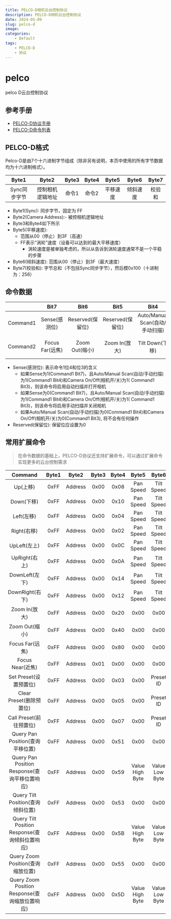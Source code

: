 ```yaml
---
title: PELCO-D相机云台控制协议
description: PELCO-D相机云台控制协议
date: 2024-05-09
slug: pelco-d
image: 
categories:
    - Default
tags:
    - PELCO-D
    - 协议
---
```


# pelco

pelco D云台控制协议

## 参考手册

- [PELCO-D协议手册](https://www.commfront.com/pages/pelco-d-protocol-tutorial)
- [PELCO-D命令列表](https://www.epiphan.com/userguides/LUMiO12x/Content/UserGuides/PTZ/3-operation/PELCODcommands.htm)

## PELCO-D格式

Pelco-D是由7个十六进制字节组成（除非另有说明，本页中使用的所有字节数据均为十六进制格式）。

|  Byte1   |  Byte2   | Byte3 | Byte4 | Byte5 | Byte6 | Byte7 |
|:--------:|:--------:|:-----:|:-----:|:-----:|:-----:|:-----:|
| Sync同步字节 | 控制相机逻辑地址 |  命令1  |  命令2  | 平移速度  | 倾斜速度  |  校验和  |

- Byte1(Sync): 同步字节，固定为 FF
- Byte2(Camera Address):- 被控相机逻辑地址
- Byte3和Byte4如下所示
- Byte5(平移速度):
    - 范围从00（停止）到3F（高速）
    - FF表示“涡轮”速度（设备可以达到的最大平移速度）
        - 涡轮速度是被单独考虑的，所以从告诉到涡轮速度通常不是一个平稳的步骤
- Byte6(倾斜速度): 范围从00（停止）到3F（最大速度）
- Byte7(校验和): 字节总和（不包括Sync同步字节），然后模0x100（十进制为：256）

## 命令数据

|          |     Bit7      |     Bit6      |     Bit5      |           Bit4            |         Bit3         |       Bit2       |      Bit1       |      Bit0      |
|:--------:|:-------------:|:-------------:|:-------------:|:-------------------------:|:--------------------:|:----------------:|:---------------:|:--------------:|
| Command1 |  Sense(感测位)   | Reserved(保留位) | Reserved(保留位) | Auto/Manual Scan(自动/手动扫描) | Camera On/Off(相机开/关) | Iris Close(关闭光圈) | Iris Open(打开光圈) | Focus Near(近焦) |
| Command2 | Focus Far(远焦) | Zoom Out(缩小)  |  Zoom In(放大)  |       Tilt Down(下移)       |     Tilt Up(上移)      |   Pan Left(左移)   |  Pan Right(右移)  |   Fixed to 0   |

- Sense(感测位): 表示命令1位4和位3的含义
    - 如果Sense为1(Command1 Bit7)，且Auto/Manual Scan(自动/手动扫描)为1(Command1 Bit4)和Camera On/Off(相机开/关)为1(
      Command1 Bit3)，则该命令将启用自动扫描并打开相机
    - 如果Sense为0(Command1 Bit7)，且Auto/Manual Scan(自动/手动扫描)为1(Command1 Bit4)和Camera On/Off(相机开/关)为1(
      Command1 Bit3)，则该命令将启用手动扫描并关闭相机
    - 如果Auto/Manual Scan(自动/手动扫描)为0(Command1 Bit4)和Camera On/Off(相机开/关)为0(Command1 Bit3), 将不会有任何操作
- Reserved(保留位): 保留位应设置为0

## 常用扩展命令

> 在命令数据的基础上，PELCO-D协议还支持扩展命令，可以通过扩展命令实现更多的云台控制需求

|                Command                 | Byte1 |  Byte2  | Byte3 | Byte4 |      Byte5      |     Byte6      | Byte7 |
|:--------------------------------------:|:-----:|:-------:|:-----:|:-----:|:---------------:|:--------------:|:-----:|
|                 Up(上移)                 | 0xFF  | Address | 0x00  | 0x08  |   Pan Speed	    |   Tilt Speed   |  SUM  |  
|                Down(下移)                | 0xFF  | Address | 0x00  | 0x10  |    Pan Speed    |   Tilt Speed   |  SUM  |
|                Left(左移)                | 0xFF  | Address | 0x00  | 0x04  |    Pan Speed    |   Tilt Speed   |  SUM  |
|               Right(右移)                | 0xFF  | Address | 0x00  | 0x02  |    Pan Speed    |   Tilt Speed   |  SUM  |
|               UpLeft(左上)               | 0xFF  | Address | 0x00  | 0x0C  |    Pan Speed    |   Tilt Speed   |  SUM  |
|              UpRight(右上)               | 0xFF  | Address | 0x00  | 0x0A  |    Pan Speed    |   Tilt Speed   |  SUM  |
|              DownLeft(左下)              | 0xFF  | Address | 0x00  | 0x14  |    Pan Speed    |   Tilt Speed   |  SUM  |
|             DownRight(右下)              | 0xFF  | Address | 0x00  | 0x12  |    Pan Speed    |   Tilt Speed   |  SUM  |
|              Zoom In(放大)               | 0xFF  | Address | 0x00  | 0x20  |      0x00       |      0x00      |  SUM  |
|              Zoom Out(缩小)              | 0xFF  | Address | 0x00  | 0x40  |      0x00       |      0x00      |  SUM  |
|             Focus Far(远焦)              | 0xFF  | Address | 0x00  | 0x80  |      0x00       |      0x00      |  SUM  |
|             Focus Near(近焦)             | 0xFF  | Address | 0x01  | 0x00  |      0x00       |      0x00      |  SUM  |
|           Set Preset(设置预置位)            | 0xFF  | Address | 0x00  | 0x03  |      0x00       |   Preset ID    |  SUM  |
|          Clear Preset(删除预置位)           | 0xFF  | Address | 0x00  | 0x05  |      0x00       |   Preset ID    |  SUM  |
|           Call Preset(前往预置位)           | 0xFF  | Address | 0x00  | 0x07  |      0x00       |   Preset ID    |  SUM  |
|       Query Pan Position(查询平移位置)       | 0xFF  | Address | 0x00  | 0x51  |      0x00       |      0x00      |  SUM  |
| Query Pan Position Response(查询平移位置响应)  | 0xFF  | Address | 0x00  | 0x59  | Value High Byte | Value Low Byte |  SUM  |
|      Query Tilt Position(查询倾斜位置)       | 0xFF  | Address | 0x00  | 0x53  |      0x00       |      0x00      |  SUM  |
| Query Tilt Position Response(查询倾斜位置响应) | 0xFF  | Address | 0x00  | 0x5B  | Value High Byte | Value Low Byte |  SUM  |
|      Query Zoom Position(查询缩放位置)       | 0xFF  | Address | 0x00  | 0x55  |      0x00       |      0x00      |  SUM  |
| Query Zoom Position Response(查询缩放位置响应) | 0xFF  | Address | 0x00  | 0x5D  | Value High Byte | Value Low Byte |  SUM  |
